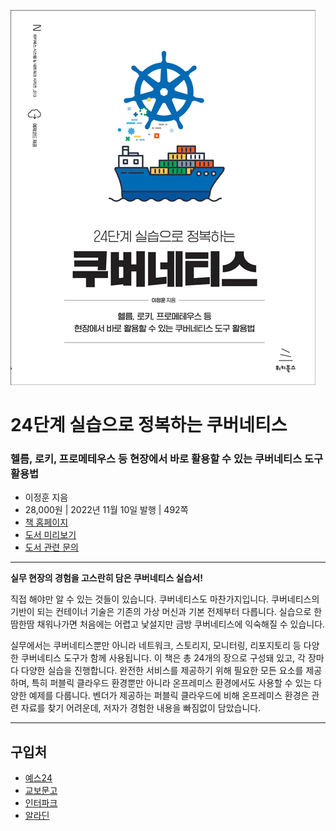![cover](cover.jpg)

# 24단계 실습으로 정복하는 쿠버네티스
### 헬름, 로키, 프로메테우스 등 현장에서 바로 활용할 수 있는 쿠버네티스 도구 활용법

- 이정훈 지음
- 28,000원 | 2022년 11월 10일 발행 | 492쪽
- [책 홈페이지](https://wikibook.co.kr/kubepractice/)
- [도서 미리보기](http://www.yes24.com/Product/Viewer/Preview/115187666)
- [도서 관련 문의](https://wikibook.co.kr/support/contact/)

---

**실무 현장의 경험을 고스란히 담은 쿠버네티스 실습서!**

직접 해야만 알 수 있는 것들이 있습니다. 쿠버네티스도 마찬가지입니다. 쿠버네티스의 기반이 되는 컨테이너 기술은 기존의 가상 머신과 기본 전제부터 다릅니다. 실습으로 한땀한땀 채워나가면 처음에는 어렵고 낯설지만 금방 쿠버네티스에 익숙해질 수 있습니다.

실무에서는 쿠버네티스뿐만 아니라 네트워크, 스토리지, 모니터링, 리포지토리 등 다양한 쿠버네티스 도구가 함께 사용됩니다. 이 책은 총 24개의 장으로 구성돼 있고, 각 장마다 다양한 실습을 진행합니다. 완전한 서비스를 제공하기 위해 필요한 모든 요소를 제공하며, 특히 퍼블릭 클라우드 환경뿐만 아니라 온프레미스 환경에서도 사용할 수 있는 다양한 예제를 다룹니다. 벤더가 제공하는 퍼블릭 클라우드에 비해 온프레미스 환경은 관련 자료를 찾기 어려운데, 저자가 경험한 내용을 빠짐없이 담았습니다.

---
 
 ## 구입처
 
 - [예스24](http://www.yes24.com/Product/Goods/115187666)
 - [교보문고](https://product.kyobobook.co.kr/detail/S000200152893)
 - [인터파크](https://book.interpark.com/product/BookDisplay.do?_method=detail&sc.prdNo=355889205)
 - [알라딘](https://www.aladin.co.kr/shop/wproduct.aspx?ItemId=304282680)
